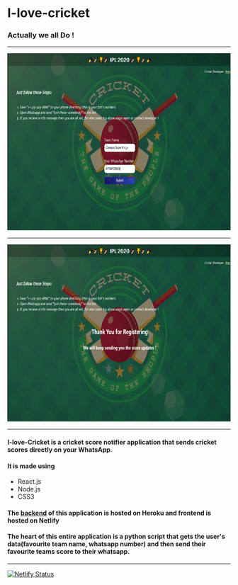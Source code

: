 # I-love-cricket
### Actually we all Do !
----
<img src="https://github.com/Rishikesh-12/i-love-cricket-frontend/blob/master/src/Components/extras/Get-Cricket-Scores-Update-1.png" alt="Homepage" width="850" height="400">

----

<img src="https://github.com/Rishikesh-12/i-love-cricket-frontend/blob/master/src/Components/extras/Get-Cricket-Scores-Update-2.png" alt="Thanks" width="850" height="400">

----

#### I-love-Cricket is a cricket score notifier application that sends cricket scores directly on your WhatsApp.

#### It is made using 
* React.js
* Node.js
* CSS3

#### The [backend](https://github.com/Rishikesh-12/i-love-cricket-and-api) of this application is hosted on Heroku and frontend is hosted on Netlify</p>

#### The heart of this entire application is a python script that gets the user's data(favourite team name, whatsapp number) and then send their favourite teams score to their whatsapp.

----    

[![Netlify Status](https://api.netlify.com/api/v1/badges/6f834a5c-f14e-4f3f-9881-0319a5bc683b/deploy-status)](https://app.netlify.com/sites/i-love-cricket/deploys)
